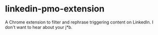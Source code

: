 # linkedin-pmo-extension
A Chrome extension to filter and rephrase triggering content on LinkedIn. I don't want to hear about your j*b.
